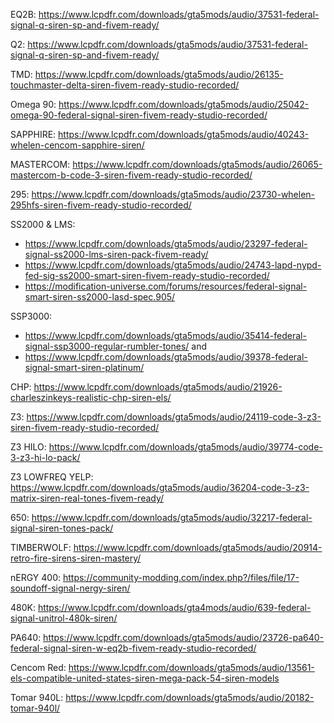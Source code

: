 EQ2B: https://www.lcpdfr.com/downloads/gta5mods/audio/37531-federal-signal-q-siren-sp-and-fivem-ready/

Q2: https://www.lcpdfr.com/downloads/gta5mods/audio/37531-federal-signal-q-siren-sp-and-fivem-ready/

TMD: https://www.lcpdfr.com/downloads/gta5mods/audio/26135-touchmaster-delta-siren-fivem-ready-studio-recorded/

Omega 90: https://www.lcpdfr.com/downloads/gta5mods/audio/25042-omega-90-federal-signal-siren-fivem-ready-studio-recorded/

SAPPHIRE: https://www.lcpdfr.com/downloads/gta5mods/audio/40243-whelen-cencom-sapphire-siren/

MASTERCOM: https://www.lcpdfr.com/downloads/gta5mods/audio/26065-mastercom-b-code-3-siren-fivem-ready-studio-recorded/

295: https://www.lcpdfr.com/downloads/gta5mods/audio/23730-whelen-295hfs-siren-fivem-ready-studio-recorded/

SS2000 & LMS: 
- https://www.lcpdfr.com/downloads/gta5mods/audio/23297-federal-signal-ss2000-lms-siren-pack-fivem-ready/
- https://www.lcpdfr.com/downloads/gta5mods/audio/24743-lapd-nypd-fed-sig-ss2000-smart-siren-fivem-ready-studio-recorded/
- https://modification-universe.com/forums/resources/federal-signal-smart-siren-ss2000-lasd-spec.905/

SSP3000: 
- https://www.lcpdfr.com/downloads/gta5mods/audio/35414-federal-signal-ssp3000-regular-rumbler-tones/ and 
- https://www.lcpdfr.com/downloads/gta5mods/audio/39378-federal-signal-smart-siren-platinum/

CHP: https://www.lcpdfr.com/downloads/gta5mods/audio/21926-charleszinkeys-realistic-chp-siren-els/

Z3: https://www.lcpdfr.com/downloads/gta5mods/audio/24119-code-3-z3-siren-fivem-ready-studio-recorded/

Z3 HILO: https://www.lcpdfr.com/downloads/gta5mods/audio/39774-code-3-z3-hi-lo-pack/

Z3 LOWFREQ YELP: https://www.lcpdfr.com/downloads/gta5mods/audio/36204-code-3-z3-matrix-siren-real-tones-fivem-ready/

650: https://www.lcpdfr.com/downloads/gta5mods/audio/32217-federal-signal-siren-tones-pack/

TIMBERWOLF: https://www.lcpdfr.com/downloads/gta5mods/audio/20914-retro-fire-sirens-siren-mastery/

nERGY 400: https://community-modding.com/index.php?/files/file/17-soundoff-signal-nergy-siren/

480K: https://www.lcpdfr.com/downloads/gta4mods/audio/639-federal-signal-unitrol-480k-siren/

PA640: https://www.lcpdfr.com/downloads/gta5mods/audio/23726-pa640-federal-signal-siren-w-eq2b-fivem-ready-studio-recorded/

Cencom Red: https://www.lcpdfr.com/downloads/gta5mods/audio/13561-els-compatible-united-states-siren-mega-pack-54-siren-models

Tomar 940L: https://www.lcpdfr.com/downloads/gta5mods/audio/20182-tomar-940l/